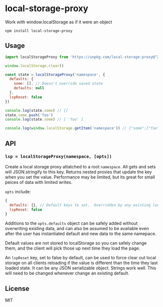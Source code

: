 # local-storage-proxy

Work with window.localStorage as if it were an object

```
npm install local-storage-proxy
```

## Usage

``` js
import localStorageProxy from 'https://unpkg.com/local-storage-proxy@^2?module'

window.localStorage.clear()

const state = localStorageProxy('namespace', {
  defaults: {
    some: [], // Doesn't override saved state
    defaults: null
  },
  lspReset: false
})

console.log(state.some) // []
state.some.push('foo')
console.log(state.some) // [ 'foo' ]

console.log(window.localStorage.getItem('namespace')) // {"some":["foo"],"defaults":null}
```

## API

### `lsp = localStorageProxy(namespace, [opts])`

Create a local storage proxy attatched to a root `namespace`.  All gets and sets will JSON.stringify to this key.  Returns nested proxies that update the key when you set the value.  Performance may be limited, but its great for small peices of data with limited writes.

`opts` include:

```js
{
  defaults: {}, // Default keys to set.  Overridden by any existing local storage state
  lspReset: false
}
```

Additions to the `opts.defaults` object can be safely added without overwriting existing data, and can also be assumed to be available even after the user has instantiated default and new data to the same namepace.

Default values are not stored to localStorage so you can safely change them, and the client will pick those up next time they load the page.

An `lspReset` key, set to false by default, can be used to force clear out local storage on all clients reloading if the value is different than the time they last loaded state.  It can be any JSON serializable object.  Strings work well.  This will need to be changed whenever change an existing default.

## License

MIT
